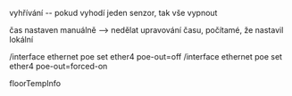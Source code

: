 
vyhřívání -- pokud vyhodí jeden senzor, tak vše vypnout

čas nastaven manuálně --> nedělat upravování času, počítamé, že nastavil lokální

/interface ethernet poe set ether4 poe-out=off
/interface ethernet poe set ether4 poe-out=forced-on

floorTempInfo
